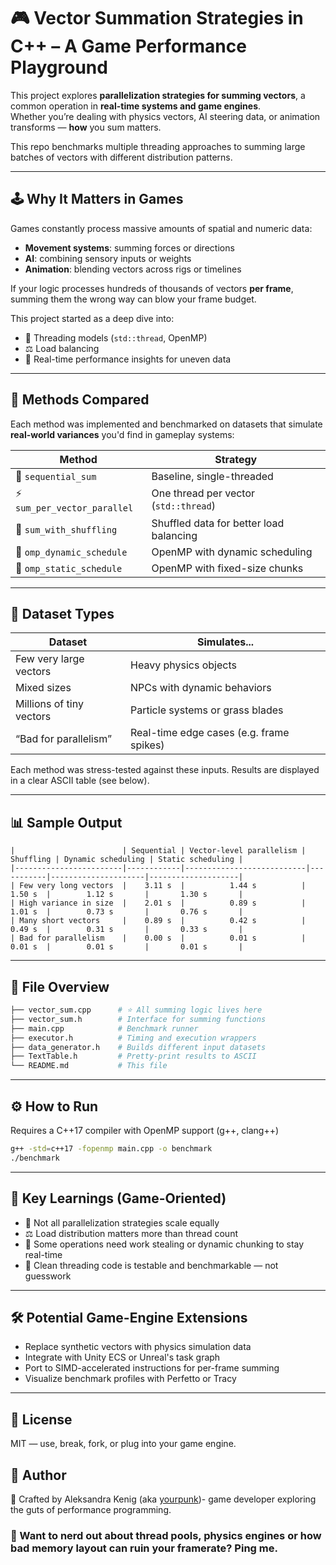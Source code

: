 # 🎮 Vector Summation Strategies in C++ – A Game Performance Playground

This project explores **parallelization strategies for summing vectors**, a common operation in **real-time systems and game engines**.  
Whether you’re dealing with physics vectors, AI steering data, or animation transforms — **how** you sum matters.

This repo benchmarks multiple threading approaches to summing large batches of vectors with different distribution patterns.

---

## 🕹️ Why It Matters in Games

Games constantly process massive amounts of spatial and numeric data:
- **Movement systems**: summing forces or directions
- **AI**: combining sensory inputs or weights
- **Animation**: blending vectors across rigs or timelines

If your logic processes hundreds of thousands of vectors **per frame**, summing them the wrong way can blow your frame budget.

This project started as a deep dive into:
- 🧵 Threading models (`std::thread`, OpenMP)
- ⚖️ Load balancing
- 🧠 Real-time performance insights for uneven data

---

## 🚀 Methods Compared

Each method was implemented and benchmarked on datasets that simulate **real-world variances** you'd find in gameplay systems:

| Method | Strategy |
|--------|----------|
| 🐢 `sequential_sum` | Baseline, single-threaded |
| ⚡ `sum_per_vector_parallel` | One thread per vector (`std::thread`) |
| 🎲 `sum_with_shuffling` | Shuffled data for better load balancing |
| 🔄 `omp_dynamic_schedule` | OpenMP with dynamic scheduling |
| 🧱 `omp_static_schedule` | OpenMP with fixed-size chunks |

---

## 🧪 Dataset Types

| Dataset | Simulates... |
|---------|--------------|
| Few very large vectors | Heavy physics objects |
| Mixed sizes | NPCs with dynamic behaviors |
| Millions of tiny vectors | Particle systems or grass blades |
| “Bad for parallelism” | Real-time edge cases (e.g. frame spikes) |

Each method was stress-tested against these inputs. Results are displayed in a clear ASCII table (see below).

---

## 📊 Sample Output

```text
|                        | Sequential | Vector-level parallelism | Shuffling | Dynamic scheduling | Static scheduling |
|------------------------|------------|---------------------------|-----------|---------------------|--------------------|
| Few very long vectors  |    3.11 s  |          1.44 s          |   1.50 s  |        1.12 s       |       1.30 s       |
| High variance in size  |    2.01 s  |          0.89 s          |   1.01 s  |        0.73 s       |       0.76 s       |
| Many short vectors     |    0.89 s  |          0.42 s          |   0.49 s  |        0.31 s       |       0.33 s       |
| Bad for parallelism    |    0.00 s  |          0.01 s          |   0.01 s  |        0.01 s       |       0.01 s       |
```

---

## 📁 File Overview
```bash
├── vector_sum.cpp      # ⭐ All summing logic lives here
├── vector_sum.h        # Interface for summing functions
├── main.cpp            # Benchmark runner
├── executor.h          # Timing and execution wrappers
├── data_generator.h    # Builds different input datasets
├── TextTable.h         # Pretty-print results to ASCII
└── README.md           # This file
```

---

## ⚙️ How to Run
Requires a C++17 compiler with OpenMP support (g++, clang++)
```bash
g++ -std=c++17 -fopenmp main.cpp -o benchmark
./benchmark
```

---

## 🧠 Key Learnings (Game-Oriented)

- 🧩 Not all parallelization strategies scale equally
- ⚖️ Load distribution matters more than thread count
- 🎯 Some operations need work stealing or dynamic chunking to stay real-time
- 🧼 Clean threading code is testable and benchmarkable — not guesswork

---

## 🛠️ Potential Game-Engine Extensions

- Replace synthetic vectors with physics simulation data
- Integrate with Unity ECS or Unreal's task graph
- Port to SIMD-accelerated instructions for per-frame summing
- Visualize benchmark profiles with Perfetto or Tracy

---

## 🧷 License

MIT — use, break, fork, or plug into your game engine.

## 👤 Author
🦾 Crafted by Aleksandra Kenig (aka [yourpunk](https://github.com/yourpunk))- game developer exploring the guts of performance programming.

### 💌 Want to nerd out about thread pools, physics engines or how bad memory layout can ruin your framerate? Ping me.
